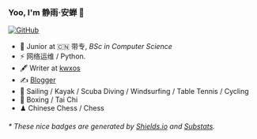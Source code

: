 ### Yoo, I'm 静雨·安蝉 👋

[![GitHub](https://img.shields.io/badge/dynamic/json?logo=github&label=GitHub&labelColor=495867&color=495867&query=%24.data.totalSubs&url=https%3A%2F%2Fapi.spencerwoo.com%2Fsubstats%2F%3Fsource%3Dgithub%26queryKey%3Dkwxos&style=flat-square)](https://github.com/kwxos)

- 🍻 Junior at 🇨🇳 带专, _BSc in Computer Science_
- ⚡ 网络运维 / Python.
- 🖋 Writer at [kwxos](https://blog.kwxos.top)
- ✍️ [Blogger](https://blog.kwxos.top)
- 🏃 Sailing / Kayak / Scuba Diving / Windsurfing / Table Tennis / Cycling
- 🥋 Boxing / Tai Chi
- ♟ Chinese Chess / Chess 

<h6>* These nice badges are generated by <a href="https://shields.io/">Shields.io</a> and <a href="https://github.com/spencerwooo/Substats">Substats</a>.</h6>

